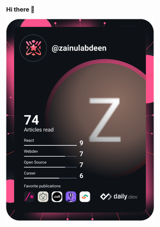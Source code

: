 ### Hi there 👋

<!--
**Zidan2k9/Zidan2k9** is a ✨ _special_ ✨ repository because its `README.md` (this file) appears on your GitHub profile.

Here are some ideas to get you started:

- 🔭 I’m currently working on ...
- 🌱 I’m currently learning ...
- 👯 I’m looking to collaborate on ...
- 🤔 I’m looking for help with ...
- 💬 Ask me about ...
- 📫 How to reach me: ...
- 😄 Pronouns: ...
- ⚡ Fun fact: ...
-->

<a href="https://app.daily.dev/zainulabdeen"><img src="https://github.com/Zidan2k9/Zidan2k9/blob/main/devcard.svg" width="400" alt="Zidan2k9's Dev Card"/></a>
